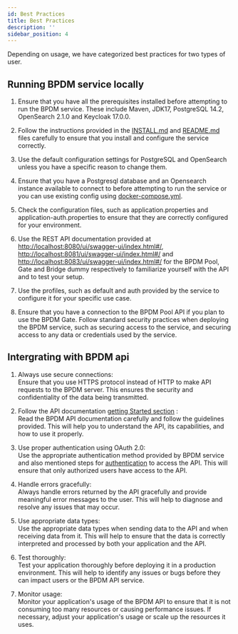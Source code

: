 ```yaml
---
id: Best Practices
title: Best Practices
description: ''
sidebar_position: 4
---
```


Depending on usage, we have categorized best practices for two types of user.

## Running BPDM service locally

1. Ensure that you have all the prerequisites installed before attempting to run the BPDM service. These include Maven, JDK17, PostgreSQL 14.2, OpenSearch 2.1.0 and Keycloak 17.0.0.

2. Follow the instructions provided in the [INSTALL.md](https://github.com/eclipse-tractusx/bpdm/blob/main/INSTALL.md) and [README.md](https://github.com/eclipse-tractusx/bpdm/blob/main/README.md) files carefully to ensure that you install and configure the service correctly.

3. Use the default configuration settings for PostgreSQL and OpenSearch unless you have a specific reason to change them.

4. Ensure that you have a Postgresql database and an Opensearch instance available to connect to before attempting to run the service or you can use existing config using [docker-compose.yml](https://github.com/eclipse-tractusx/bpdm/blob/main/docker-compose.yml).

5. Check the configuration files, such as application.properties and application-auth.properties to ensure that they are correctly configured for your environment.

6. Use the REST API documentation provided at <http://localhost:8080/ui/swagger-ui/index.html#/>, <http://localhost:8081/ui/swagger-ui/index.html#/> and <http://localhost:8083/ui/swagger-ui/index.html#/> for the BPDM Pool, Gate and Bridge dummy respectively to familiarize yourself with the API and to test your setup.

7. Use the profiles, such as default and auth provided by the service to configure it for your specific use case.

8. Ensure that you have a connection to the BPDM Pool API if you plan to use the BPDM Gate. Follow standard security practices when deploying the BPDM service, such as securing access to the service, and securing access to any data or credentials used by the service.

## Intergrating with BPDM api

1. Always use secure connections:  
    Ensure that you use HTTPS protocol instead of HTTP to make API requests to the BPDM server. This ensures the security and confidentiality of the data being transmitted.

2. Follow the API documentation [getting Started section](page_documentation-bpdm.md#intergrating-with-bpdm-api) :  
    Read the BPDM API documentation carefully and follow the guidelines provided. This will help you to understand the API, its capabilities, and how to use it properly.

3. Use proper authentication using OAuth 2.0:  
    Use the appropriate authentication method provided by BPDM service and also mentioned steps for [authentication](page_documentation-bpdm.md#intergrating-with-bpdm-api) to access the API. This will ensure that only authorized users have access to the API.

4. Handle errors gracefully:  
    Always handle errors returned by the API gracefully and provide meaningful error messages to the user. This will help to diagnose and resolve any issues that may occur.

5. Use appropriate data types:  
    Use the appropriate data types when sending data to the API and when receiving data from it. This will help to ensure that the data is correctly interpreted and processed by both your application and the API.

6. Test thoroughly:  
    Test your application thoroughly before deploying it in a production environment. This will help to identify any issues or bugs before they can impact users or the BPDM API service.

7. Monitor usage:  
    Monitor your application's usage of the BPDM API to ensure that it is not consuming too many resources or causing performance issues. If necessary, adjust your application's usage or scale up the resources it uses.  
